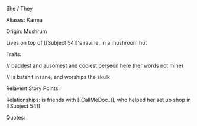 She / They

Aliases:
 Karma
 
Origin: Mushrum

Lives on top of [[Subject 54]]'s ravine, in a mushroom hut

Traits:

// baddest and ausomest and coolest perseon here (her words not mine)

// is batshit insane, and worships the skulk

Relavent Story Points:

Relationships:
is friends with [[CallMeDoc_]], who helped her set up shop in [[Subject 54]]

Quotes:
